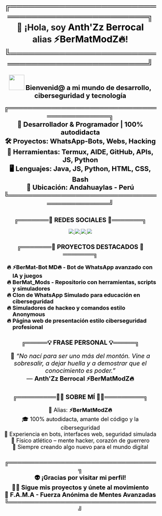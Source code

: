<h1 align="center">
  ╔═══════════════════════════════════════════════╗<br>
  👋 ¡Hola, soy <strong style="color:black; font-size:30px;">Anth'Zz Berrocal</strong><br>
  alias <strong style="color:black; font-size:30px;">⚡BerMatModZ🔥</strong>!<br>
  ╚═══════════════════════════════════════════════╝
</h1>

<p align="center">
  <img src="https://media.giphy.com/media/hvRJCLFzcasrR4ia7z/giphy.gif" width="50"/> 
  <b style="color:black; font-size:22px;">Bienvenid@ a mi mundo de desarrollo, ciberseguridad y tecnología</b>
</p>

<p align="center">
  <strong style="color:black; font-size:22px;">
    ╔════════════════════════════════════════════╗<br>
    🧠 Desarrollador & Programador | 100% autodidacta<br>
    🛠️ Proyectos: WhatsApp-Bots, Webs, Hacking<br>
    🧰 Herramientas: Termux, AIDE, GitHub, APIs, JS, Python<br>
    🖥️ Lenguajes: Java, JS, Python, HTML, CSS, Bash<br>
    📍 Ubicación: Andahuaylas - Perú<br>
    ╚════════════════════════════════════════════╝
  </strong>
</p>

<h2 align="center" style="color:black; font-size:20px;">
  ╔═══════🔗 REDES SOCIALES 🔗═══════╗
</h2>

<p align="center">
  <a href="https://github.com/BerMatMods" target="_blank">
    <img src="https://img.shields.io/badge/GitHub-BerMatMods-black?style=for-the-badge&logo=github"/>
  </a>
  <a href="https://t.me/BerMatMods" target="_blank">
    <img src="https://img.shields.io/badge/Telegram-BerMatMods-blue?style=for-the-badge&logo=telegram"/>
  </a>
  <a href="https://wa.me/51937556459" target="_blank">
    <img src="https://img.shields.io/badge/WhatsApp-937556459-25D366?style=for-the-badge&logo=whatsapp"/>
  </a>
  <a href="https://www.facebook.com/anthzzberrocal" target="_blank">
    <img src="https://img.shields.io/badge/Facebook-AnthZz_Berrocal-1877F2?style=for-the-badge&logo=facebook"/>
  </a>
</p>

<h2 align="center" style="color:black; font-size:20px;">
  ╔═══════🚀 PROYECTOS DESTACADOS 🚀═══════╗
</h2>

<ul style="color:black; font-size:18px; list-style-type: '🔥 '; font-weight:bold;">
  <li>⚡BerMat-Bot MD🔥 - Bot de WhatsApp avanzado con IA y juegos</li>
  <li>BerMat_Mods - Repositorio con herramientas, scripts y simuladores</li>
  <li>Clon de WhatsApp Simulado para educación en ciberseguridad</li>
  <li>Simuladores de hackeo y comandos estilo Anonymous</li>
  <li>Página web de presentación estilo ciberseguridad profesional</li>
</ul>

<h2 align="center" style="color:black; font-size:20px;">
  ╔═════💡 FRASE PERSONAL 💡═════╗
</h2>

<p align="center" style="color:black; font-size:20px;">
  🧠 <em>“No nací para ser uno más del montón. Vine a sobresalir, a dejar huella y a demostrar que el conocimiento es poder.”</em><br>
  — <strong>Anth'Zz Berrocal ⚡BerMatModZ🔥</strong>
</p>

<h2 align="center" style="color:black; font-size:20px;">
  ╔═════════👨‍💻 SOBRE MÍ 👨‍💻═════════╗
</h2>

<p align="center" style="color:black; font-size:18px;">
  🔰 Alias: <strong>⚡BerMatModZ🔥</strong><br>
  🎓 100% autodidacta, amante del código y la ciberseguridad<br>
  🧪 Experiencia en bots, interfaces web, seguridad simulada<br>
  💪 Físico atlético – mente hacker, corazón de guerrero<br>
  🤖 Siempre creando algo nuevo para el mundo digital
</p>

<h2 align="center" style="color:black; font-size:20px;">
  ╔══════════════════════════════════╗<br>
  👽 ¡Gracias por visitar mi perfil!<br>
  👨‍💻 Sigue mis proyectos y únete al movimiento<br>
  🚀 F.A.M.A - Fuerza Anónima de Mentes Avanzadas<br>
  ╚══════════════════════════════════╝
</h2>
